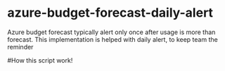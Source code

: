 # azure-budget-forecast-daily-alert
Azure budget forecast typically alert only once after usage is more than forecast. This implementation is helped with daily alert, to keep team the reminder 


#How this script work!

